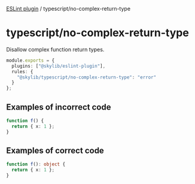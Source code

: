 [ESLint plugin](https://ilyub.github.io/eslint-plugin/) / typescript/no-complex-return-type

# typescript/no-complex-return-type

Disallow complex function return types.

```ts
module.exports = {
  plugins: ["@skylib/eslint-plugin"],
  rules: {
    "@skylib/typescript/no-complex-return-type": "error"
  }
};
```

## Examples of incorrect code

```ts
function f() {
  return { x: 1 };
}
```

## Examples of correct code

```ts
function f(): object {
  return { x: 1 };
}
```